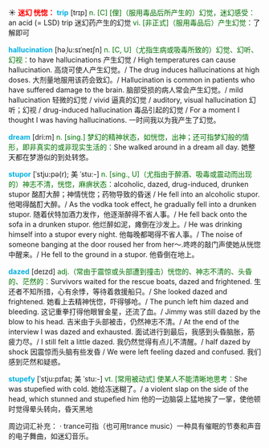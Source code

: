 ☀ <font color="red">**迷幻 恍惚：**</font>
<font color="sky blue">**trip**</font> [trɪp] 
<font color="rgb(227, 108, 9)">n. [C] [俚]（服用毒品后所产生的）幻觉，迷幻感受：</font>an acid (= LSD) trip 迷幻药产生的幻觉 <font color="rgb(227, 108, 9)">vi. [非正式]（服用毒品后）产生幻觉：</font>了解即可
           
<font color="sky blue">**hallucination**</font> [həˌlu:sɪˈneɪʃn]
<font color="rgb(227, 108, 9)">n. [C, U]（尤指生病或吸毒所致的）幻觉、幻听、幻视：</font>to have hallucinations 产生幻觉 / High temperatures can cause hallucination. 高烧可使人产生幻觉。/ The drug induces hallucinations at high doses. 大剂量地服用该药会致幻。/ Hallucination is common in patients who have suffered damage to the brain. 脑部受损的病人常会产生幻觉。/ mild hallucination 轻微的幻觉 / vivid 逼真的幻觉 / auditory, visual hallucination 幻听；幻视 / drug-induced hallucination 毒品引起的幻觉 / For a moment I thought I was having hallucinations. 一时间我以为我产生了幻觉。

<font color="sky blue">**dream**</font> [dri:m] 
<font color="rgb(227, 108, 9)">n. [sing.] 梦幻的精神状态，如恍惚，出神；还可指梦幻般的情形，即非真实的或非现实生活的：</font>She walked around in a dream all day. 她整天都在梦游似的到处转悠。
           
<font color="sky blue">**stupor**</font> [ˈstju:pə(r); 美 ˈstu:-]
<font color="rgb(227, 108, 9)">n. [sing., U]（尤指由于醉酒、吸毒或震动而出现的）神志不清，恍惚，麻痹状态：</font>alcoholic, dazed, drug-induced, drunken stupor 酩酊大醉；神情恍惚；药物导致的昏迷 / He fell into an alcoholic stupor. 他喝得酩酊大醉。/ As the vodka took effect, he gradually fell into a drunken stupor. 随着伏特加酒力发作，他逐渐醉得不省人事。/ He fell back onto the sofa in a drunken stupor. 他烂醉如泥，瘫倒在沙发上。/ He was drinking himself into a stupor every night. 他每晚都喝得不省人事。/ The noise of someone banging at the door roused her from her～.咚咚的敲门声使她从恍惚中醒来。/ He fell to the ground in a stupor. 他昏倒在地上。

<font color="sky blue">**dazed**</font> [deɪzd]
<font color="rgb(227, 108, 9)">adj.（常由于震惊或头部遭到撞击）恍惚的、神志不清的、头昏的、茫然的：</font>Survivors waited for the rescue boats, dazed and frightened. 生还者不知所措，心有余悸，等待着救援船只。/ She looked dazed and frightened. 她看上去精神恍惚，吓得够呛。/ The punch left him dazed and bleeding. 这记重拳打得他眼冒金星，还流了血。/ Jimmy was still dazed by the blow to his head. 吉米由于头部被击，仍然神志不清。/ At the end of the interview I was dazed and exhausted. 面试进行到最后，我感到头昏脑胀，筋疲力尽。/ I still felt a little dazed. 我仍然觉得有点儿不清醒。/ half dazed by shock 因震惊而头脑有些发昏 / We were left feeling dazed and confused. 我们感到茫然和疑惑。
           
<font color="sky blue">**stupefy**</font> [ˈstju:pɪfaɪ; 美 ˈstu:-]
<font color="rgb(227, 108, 9)">vt. [常用被动式] 使某人不能清晰地思考：</font>She was stupefied with cold. 她给冻迷糊了。/ a violent slap on the side of the head, which stunned and stupefied him 他的一边脑袋上猛地挨了一掌，使他顿时觉得晕头转向，昏天黑地

周边词汇补充：
· trance可指（也可用trance music）一种具有催眠的节奏和声音的电子舞曲，如迷幻音乐。